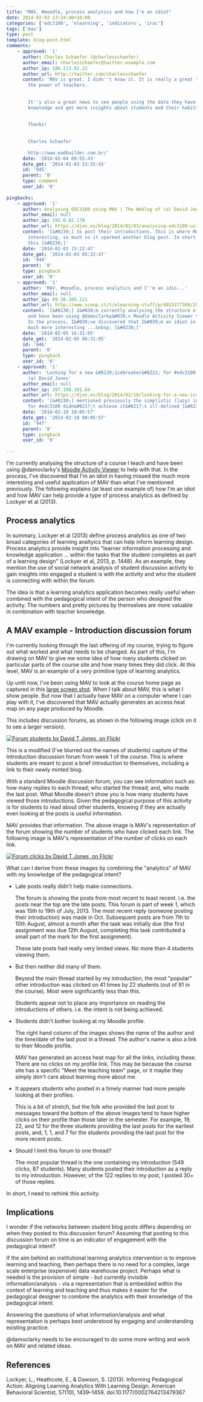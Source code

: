 ```yaml
---
title: "MAV, #moodle, process analytics and how I'm an idiot"
date: 2014-02-03 13:24:40+10:00
categories: ['edc3100', 'elearning', 'indicators', 'irac']
tags: ['mav']
type: post
template: blog-post.html
comments:
    - approved: '1'
      author: Charles Schaefer (@charlesschaefer)
      author_email: charlesschaefer@twitter.example.com
      author_ip: 186.213.92.22
      author_url: http://twitter.com/charlesschaefer
      content: 'MAV is great. I didn''t know it. It is really a great tool to increase
        the power of teachers.
    
    
        It''s also a great news to see people using the data they have to increase the
        knowledge and get more insights about students and their habits.
    
    
        Thanks!
    
    
        Charles Schaefer
    
        http://www.eadbuilder.com.br/'
      date: '2014-02-04 09:55:43'
      date_gmt: '2014-02-03 23:55:43'
      id: '945'
      parent: '0'
      type: comment
      user_id: '0'
    
pingbacks:
    - approved: '1'
      author: Analysing EDC3100 using MAV | The Weblog of (a) David Jones
      author_email: null
      author_ip: 192.0.82.170
      author_url: https://djon.es/blog/2014/02/03/analysing-edc3100-using-mav/
      content: '[&#8230;] to post their introductions. This is where MAV is particularly
        interesting, so much so it sparked another blog post. In short, I need to revisit
        this [&#8230;]'
      date: '2014-02-03 15:22:47'
      date_gmt: '2014-02-03 05:22:47'
      id: '944'
      parent: '0'
      type: pingback
      user_id: '0'
    - approved: '1'
      author: 'MAV, #moodle, process analytics and I''m an idio...'
      author_email: null
      author_ip: 89.30.105.121
      author_url: http://www.scoop.it/t/elearning-stuff/p/4015377360/2014/02/05/mav-moodle-process-analytics-and-i-m-an-idiot-the-weblog-of-a
      content: '[&#8230;] I&#039;m currently analysing the structure of a course I teach
        and have been using @damoclarky&#039;s Moodle Activity Viewer to help with that.
        In the process, I&#039;ve discovered that I&#039;m an idiot in having missed the
        much more interesting ...&nbsp; [&#8230;]'
      date: '2014-02-05 16:31:05'
      date_gmt: '2014-02-05 06:31:05'
      id: '946'
      parent: '0'
      type: pingback
      user_id: '0'
    - approved: '1'
      author: 'Looking for a new &#8220;icebreaker&#8221; for #edc3100 | The Weblog of
        (a) David Jones'
      author_email: null
      author_ip: 207.198.101.64
      author_url: https://djon.es/blog/2014/02/18/looking-for-a-new-icebreaker-for-edc3100/
      content: '[&#8230;] mentioned previously the simplistic (lazy) introductory forum
        for #edc3100 didn&#8217;t achieve it&#8217;s ill-defined [&#8230;]'
      date: '2014-02-18 10:05:57'
      date_gmt: '2014-02-18 00:05:57'
      id: '947'
      parent: '0'
      type: pingback
      user_id: '0'
    
---
```

I'm currently analysing the structure of a course I teach and have been using @damoclarky's [Moodle Activity Viewer](/blog2/2014/02/02/moodle-activity-viewer-mav-and-the-promise-for-bricolage/) to help with that. In the process, I've discovered that I'm an idiot in having missed the much more interesting and useful application of MAV than what I've mentioned previously. The following explains (at least one example of) how I'm an idiot and how MAV can help provide a type of process analytics as defined by Lockyer et al (2013).

## Process analytics

In summary, Lockyer et al (2013) define process analytics as one of two broad categories of learning analtyics that can help inform learning design. Process analytics provide insight into "learner information processing and knowledge application ... within the tasks that the student completes as part of a learning design" (Lockyer et al, 2013, p. 1448). As an example, they mention the use of social network analysis of student discussion activity to gain insights into engaged a student is with the activity and who the student is connecting with within the forum.

The idea is that a learning analytics application becomes really useful when combined with the pedagogical intent of the person who designed the activity. The numbers and pretty pictures by themselves are more valuable in combination with teacher knowledge.

## A MAV example - Introduction discussion forum

I'm currently looking through the last offering of my course, trying to figure out what worked and what needs to be changed. As part of this, I'm drawing on MAV to give me some idea of how many students clicked on particular parts of the course site and how many times they did click. At this level, MAV is an example of a very primitive type of learning analytics.

Up until now, I've been using MAV to look at the course home page as captured in this [large screen shot](http://www.flickr.com/photos/david_jones/12259871663/sizes/o/). When I talk about MAV, this is what I show people. But now that I actually have MAV on a computer where I can play with it, I've discovered that MAV actually generates an access heat map on any page produced by Moodle.

This includes discussion forums, as shown in the following image (click on it to see a larger version).

[![Forum students by David T Jones, on Flickr](http://farm4.static.flickr.com/3733/12280500854_2b378f6777_m.jpg "Forum students by David T Jones, on Flickr")](http://www.flickr.com/photos/david_jones/12280500854/)

This is a modified (I've blurred out the names of students) capture of the Introduction discussion forum from week 1 of the course. This is where students are meant to post a brief introduction to themselves, including a link to their newly minted blog.

With a standard Moodle discussion forum, you can see information such as: how many replies to each thread; who started the thread; and, who made the last post. What Moodle doesn't show you is how many students have viewed those introductions. Given the pedagogical purpose of this activity is for students to read about other students, knowing if they are actually even looking at the posts is useful information.

MAV provides that information. The above image is MAV's representation of the forum showing the number of students who have clicked each link. The following image is MAV's representation of the number of clicks on each link.

[![Forum clicks by David T Jones, on Flickr](http://farm6.static.flickr.com/5486/12280227853_525e140eb5_m.jpg "Forum clicks by David T Jones, on Flickr")](http://www.flickr.com/photos/david_jones/12280227853/)

What can I derive from these images by combining the "analytics" of MAV with my knowledge of the pedagogical intent?

- Late posts really didn't help make connections.
    
    The forum is showing the posts from most recent to least recent. i.e. the posts near the top are the late posts. This forum is part of week 1, which was 15th to 19th of July, 2013. The most recent reply (someone posting their introduction) was made in Oct. Subsequent posts are from 7th to 10th August, almost a month after the task was initially due (the first assignment was due 12th August, completing this task contributed a small part of the mark for the first assignment).
    
    These late posts had really very limited views. No more than 4 students viewing them.
    
- But then neither did many of them.
    
    Beyond the main thread started by my introduction, the most "popular" other introduction was clicked on 41 times by 22 students (out of 91 in the course). Most were significantly less than this.
    
    Students appear not to place any importance on reading the introductions of others. i.e. the intent is not being achieved.
    
- Students didn't bother looking at my Moodle profile.
    
    The right hand column of the images shows the name of the author and the time/date of the last post in a thread. The author's name is also a link to their Moodle profile.
    
    MAV has generated an access heat map for all the links, including these. There are no clicks on my profile link. This may be because the course site has a specific "Meet the teaching team" page, or it maybe they simply don't care about learning more about me.
    
- It appears students who posted in a timely manner had more people looking at their profiles.
    
    This is a bit of stretch, but the folk who provided the last post to messages toward the bottom of the above images tend to have higher clicks on their profile than those later in the semester. For example, 19, 22, and 12 for the three students providing the last posts for the earliest posts, and, 1, 1, and 7 for the students providing the last post for the more recent posts.
    
- Should I limit this forum to one thread?
    
    The most popular thread is the one containing my introduction (549 clicks, 87 students). Many students posted their introduction as a reply to my introduction. However, of the 122 replies to my post, I posted 30+ of those replies.
    

In short, I need to rethink this activity.

## Implications

I wonder if the networks between student blog posts differs depending on when they posted to this discussion forum? Assuming that posting to this discussion forum on time is an indicator of engagement with the pedagogical intent?

If the aim behind an institutional learning analytics intervention is to improve learning and teaching, then perhaps there is no need for a complex, large scale enterprise (expensive) data warehouse project. Perhaps what is needed is the provision of simple - but currently invisible information/analysis - via a representation that is embedded within the context of learning and teaching and thus makes it easier for the pedagogical designer to combine the analytics with their knowledge of the pedagogical intent.

Answering the questions of what information/analysis and what representation is perhaps best understood by engaging and understanding existing practice.

@damoclarky needs to be encouraged to do some more writing and work on MAV and related ideas.

## References

Lockyer, L., Heathcote, E., & Dawson, S. (2013). Informing Pedagogical Action: Aligning Learning Analytics With Learning Design. American Behavioral Scientist, 57(10), 1439–1459. doi:10.1177/0002764213479367